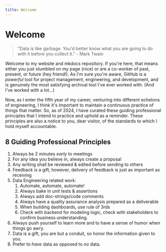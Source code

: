 ```yaml
---
title: Welcome
---
```

# Welcome

> "Data is like garbage. You'd better know what you are going to do with it before you collect it." - Mark Twain

Welcome to my website and mkdocs repository. If you're here, that means either you just stumbled on my page (nice) or are a co-worker of past, present, or future (hey friend!). As I'm sure you're aware, GitHub is a *powerful* tool for project management, engineering, and development, and is genuinely the most satisfying archival tool I've ever worked with. (And I've worked with a lot...)

Now, as I enter the fifth year of my career, venturing into different echelons of engineering, I think it's important to maintain a continuous practice of things that matter. So, as of 2024, I have curated these guiding professional principles that I intend to practice and uphold as a reminder. These principles are also a notice to you, dear visitor, of the standards to which I hold myself accountable.


## 8 Guiding Professional Principles

1. Always be 2 minutes *early* to meetings
2. For any idea you believe in, always create a proposal
3. Any writing shall be reviewed & edited before sending to others
4. Feedback is a gift, however, delivery of feedback is just as important as receiving
5. Data Engineering related work:
    1. Automate, automate, automate!
    2. Always bake in unit tests & assertions
    3. Always add doc-strings/code comments
    4. Always have a quality assurance analysis prepared as a deliverable
    5. When building dashboards, use rule of 3rds
    6. Check with backend for modeling logic, check with stakeholders to confirm business understanding.
6. Always push yourself to learn more and to have a sense of humor when things go awry.
7. Data is a gift, you are but a conduit, so honor the information given to you.
8. Prefer to _have_ data as opposed to _no_ data. 

<!-- https://squidfunk.github.io/mkdocs-material/reference/content-tabs/#grouping-other-content-unordered-list -->
